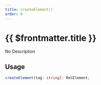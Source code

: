 ```yaml
---
title: createElement()
order: 0
---
```


# {{ $frontmatter.title }}

No Description

## Usage

```ts
createElement(tag: string): RmlElement;
```
